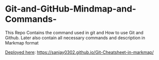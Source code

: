# Git-and-GitHub-Mindmap-and-Commands-
This Repo Contains the command used in git and How to use Git and Github. Later also contain all necessary commands and description in Markmap format 


[Deployed here](https://sanjay0302.github.io/Git-Cheatsheet-in-markmap/): https://sanjay0302.github.io/Git-Cheatsheet-in-markmap/
